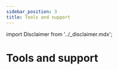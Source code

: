 ```yaml
---
sidebar_position: 3
title: Tools and support
---
```


import Disclaimer from '../\_disclaimer.mdx';

<Disclaimer />

# Tools and support
